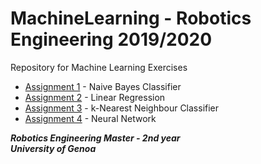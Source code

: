 # MachineLearning - Robotics Engineering 2019/2020
Repository for Machine Learning Exercises

* [Assignment 1](https://github.com/francescacanale/MachineLearning/tree/master/Assignment_1) - Naive Bayes Classifier
* [Assignment 2](https://github.com/francescacanale/MachineLearning/tree/master/Assignment_2) - Linear Regression
* [Assignment 3](https://github.com/francescacanale/MachineLearning/tree/master/Assignment_3) - k-Nearest Neighbour Classifier
* [Assignment 4](https://github.com/francescacanale/MachineLearning/tree/master/Assignment_4) - Neural Network



***Robotics Engineering Master - 2nd year***   
***University of Genoa***
